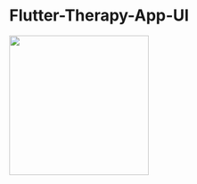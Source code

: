 # Flutter-Therapy-App-UI
<img src="https://user-images.githubusercontent.com/43846785/184098862-76df87bf-f259-4b8d-82ad-206f08ecdd14.png" width="250">


